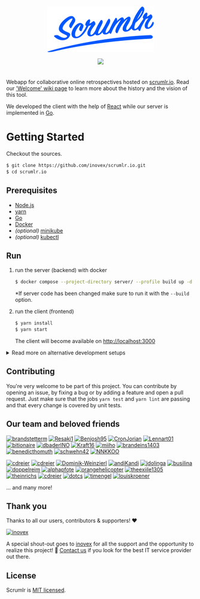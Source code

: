 <div align="center" markdown="1" style="margin-bottom: 2.5em">
  <p>
    <img src="scrumlr.png" alt="scrumlr.io" style="width: 284px; max-width: 80%; height: auto;" />
  </p>
  <p>
    <a href="https://github.com/inovex/scrumlr.io/actions/workflows/continuous-integration.yml">
      <img src="https://github.com/inovex/scrumlr.io/actions/workflows/continuous-integration.yml/badge.svg?branch=main"/>
    </a>
  </p>
</div>

Webapp for collaborative online retrospectives hosted on [scrumlr.io](https://scrumlr.io).
Read our ['Welcome' wiki page](https://github.com/inovex/scrumlr.io/wiki/Welcome) to learn more
about the history and the vision of this tool.

We developed the client with the help of [React](https://reactjs.org/) while our server is implemented in [Go](https://go.dev/).

# Getting Started

Checkout the sources.

```bash
$ git clone https://github.com/inovex/scrumlr.io.git
$ cd scrumlr.io
```

## Prerequisites

- [Node.js](https://nodejs.org/)
- [yarn](https://yarnpkg.com/)
- [Go](https://go.dev/dl/)
- [Docker](https://www.docker.com/)
- _(optional)_ [minikube](https://kubernetes.io/docs/tasks/tools/)
- _(optional)_ [kubectl](https://kubernetes.io/docs/tasks/tools/)

## Run

1. run the server (backend) with docker

    ```bash
    $ docker compose --project-directory server/ --profile build up -d
    ```

    *If server code has been changed make sure to run it with the `--build` option.


2. run the client (frontend)

    ```bash
    $ yarn install
    $ yarn start
    ```

   The client will become available on [http://localhost:3000](http://localhost:3000)

<details>
  <summary>Read more on alternative development setups</summary>

  ## Start server with nodemon and restart on code change

  Start the database and the server in separate processes instead of booting up the whole compose file.

  ```bash
  $ docker compose --project-directory server/ up -d database dashboard
  $ yarn --cwd server/ install
  $ yarn --cwd server/ serve
  ```

  ## Run local Kubernetes development environment

  You can **optionally** run the server on a local Kubernetes setup for development.

  ### minikube

  1. **Use the Docker daemon for minikube**

     To make sure our local docker-built images are used for our minikube deployments.

      ```bash
      $ eval $(minikube docker-env)
      ```
     Important note: You have to run eval `$(minikube docker-env)` on each terminal you want to use, since it only sets the environment variables for the current shell session.

  2. **Start your cluster**

      ```bash
      $ minikube start
      ```

     Optional: You can increase the available cpu cores and memory size in Docker desktop. The allocated resources can then also be used for minikube (e.g. 4 CPU cores and 8GB of ram):
      ```bash
      $ minikube start --cpus 4 --memory 7962
      ```

  3. **Create Nginx Ingress Controller**

      ```bash
      $ kubectl apply -f https://raw.githubusercontent.com/kubernetes/ingress-nginx/controller-v0.47.0/deploy/static/provider/cloud/deploy.yaml
      ```

  4. **Run our deployment script**

     The build script will automatically search for all needed docker images, build them if they're missing and the deployment script will deploy all Kubernetes resources afterwards.
      ```bash
      $ cd deployment
      $ sh build.sh
      $ sh deploy.sh
      ```

  5. **Create a minikube tunnel**

     The minikube tunnel is needed so that our Ingress can be reached on `127.0.0.1`.
      ```bash
      $ minikube tunnel
      ```

  ### Docker Desktop

  On MacOS and Windows machines you could also use the Docker Desktop application as Kubernetes context.

  1. **Enable Kubernetes**

     To enable Kubernetes support and install a standalone instance of Kubernetes running as a Docker container, go to `Docker Desktop > Preferences > Kubernetes` and then click `Enable Kubernetes`.

  2. **Make sure to use the correct Kubernetes context**

     Ensure that the context is pointing to `docker-desktop`.

      ```bash
      $ kubectl config get-contexts
      $ kubectl config use-context docker-desktop
      ```

  3. **Create Nginx Ingress Controller**

      ```bash
      $ kubectl apply -f https://raw.githubusercontent.com/kubernetes/ingress-nginx/controller-v0.47.0/deploy/static/provider/cloud/deploy.yaml
      ```

  4. **Run our build & deployment script**

     The build script will automatically search for all needed docker images, build them if they're missing and the deployment script will deploy all Kubernetes resources afterwards.
      ```bash
      $ cd deployment
      $ sh build.sh
      $ sh deploy.sh
      ```
</details>

## Contributing

You're very welcome to be part of this project. You can contribute by opening an issue, by
fixing a bug or by adding a feature and open a pull request. Just make sure that the jobs
`yarn test` and `yarn lint` are passing and that every change is covered by unit tests.

## Our team and beloved friends

[<img src="https://avatars.githubusercontent.com/u/36969812?s=48&amp;v=4" width="48" height="48" alt="brandstetterm">](https://github.com/brandstetterm)
[<img src="https://avatars.githubusercontent.com/u/35272402?s=48&amp;v=4" width="48" height="48" alt="Resaki1">](https://github.com/Resaki1)
[<img src="https://avatars.githubusercontent.com/u/49522775?s=48&amp;v=4" width="48" height="48" alt="Benjosh95">](https://github.com/Benjosh95)
[<img src="https://avatars.githubusercontent.com/u/44020029?s=48&amp;v=4" width="48" height="48" alt="CronJorian">](https://github.com/CronJorian)
[<img src="https://avatars.githubusercontent.com/u/79283124?v=4&amp;v=4" width="48" height="48" alt="Lennart01">](https//github.com/lennart01)
[<img src="https://avatars.githubusercontent.com/u/1539948?s=48&amp;v=4" width="48" height="48" alt="bitionaire">](https://github.com/bitionaire)
[<img src="https://avatars.githubusercontent.com/u/88541778?s=48&amp;v=4" width="48" height="48" alt="dbaderINO">](https://github.com/dbaderINO)
[<img src="https://avatars.githubusercontent.com/u/105675885?s=48&amp;v=4" width="48" height="48" alt="Kraft16">](https://github.com/Kraft16)
[<img src="https://avatars.githubusercontent.com/u/5772868?s=48&amp;v=4" width="48" height="48" alt="miiho">](https://github.com/miiho)
[<img src="https://avatars.githubusercontent.com/u/70689411?s=48&amp;v=4" width="48" height="48" alt="brandeins1403">](https://github.com/brandeins1403)
[<img src="https://avatars.githubusercontent.com/u/56362368?s=48&v=4" width="48" height="48" alt="benedicthomuth">](https://github.com/benedicthomuth)
[<img src="https://avatars.githubusercontent.com/u/7889564?s=48&amp;v=4" width="48" height="48" alt="schwehn42">](https://github.com/schwehn42)
[<img src="https://avatars.githubusercontent.com/u/58441634?s=48&amp;v=4" width="48" height="48" alt="NNKKOO">](https://github.com/NNKKOO)

[<img src="https://avatars.githubusercontent.com/u/741171?s=36&amp;v=4" width="36" height="36" alt="cdreier">](https://github.com/wlbr)
[<img src="https://avatars.githubusercontent.com/u/5778920?s=36&amp;v=4" width="36" height="36" alt="cdreier">](https://github.com/bontscho)
[<img src="https://avatars.githubusercontent.com/u/60005702?s=36&amp;v=4" width="36" height="36" alt="Dominik-Weinzierl">](https://github.com/Dominik-Weinzierl)
[<img src="https://avatars.githubusercontent.com/u/86951527?s=36&amp;v=4" width="36" height="36" alt="andiKandi">](https://github.com/andiKandi)
[<img src="https://avatars.githubusercontent.com/u/97038583?s=36&amp;v=4" width="36" height="36" alt="jdolinga">](https://github.com/jdolinga)
[<img src="https://avatars.githubusercontent.com/u/5882421?s=36&amp;v=4" width="36" height="36" alt="busilina">](https://github.com/busilina)
[<img src="https://avatars.githubusercontent.com/u/400103?s=36&amp;v=4" width="36" height="36" alt="doppelreim">](https://github.com/doppelreim)
[<img src="https://avatars.githubusercontent.com/u/28045496?s=36&amp;v=4" width="36" height="36" alt="alphapfote">](https://github.com/alphapfote)
[<img src="https://avatars.githubusercontent.com/u/23505569?s=36&amp;v=4" width="36" height="36" alt="orangehelicopter">](https://github.com/orangehelicopter)
[<img src="https://avatars.githubusercontent.com/u/24627030?s=36&amp;v=4" width="36" height="36" alt="theexiile1305">](https://github.com/theexiile1305)
[<img src="https://avatars.githubusercontent.com/u/8872752?s=36&amp;v=4" width="36" height="36" alt="theinrichs">](https://github.com/theinrichs)
[<img src="https://avatars.githubusercontent.com/u/731608?s=36&amp;v=4" width="36" height="36" alt="cdreier">](https://github.com/cdreier)
[<img src="https://avatars.githubusercontent.com/u/3976183?s=36&v=4" width="36" height="36" alt="dotcs">](https://github.com/dotcs)
[<img src="https://avatars.githubusercontent.com/u/32651718?s=36&amp;v=4" width="36" height="36" alt="timengel">](https://github.com/timengel)
[<img src="https://avatars.githubusercontent.com/u/68269653?s=48&amp;v=4" width="48" height="48" alt="louiskroener">](https://github.com/louiskroener)

... and many more!

## Thank you

Thanks to all our users, contributors & supporters! ❤️

<a href="https://inovex.de">
<img src="https://www.inovex.de/wp-content/uploads/2020/10/inovex-logo-dunkelblau-quadrat-1.svg" alt="inovex">
</a>

A special shout-out goes to [inovex](https://inovex.de) for all the support and the opportunity to realize this project! 🙌
[Contact us](https://www.inovex.de/de/kontakt/) if you look for the best IT service provider out there.

## License

Scrumlr is [MIT licensed](https://github.com/inovex/scrumlr.io/blob/main/LICENSE).
